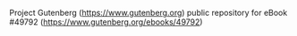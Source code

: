 Project Gutenberg (https://www.gutenberg.org) public repository for eBook #49792 (https://www.gutenberg.org/ebooks/49792)
